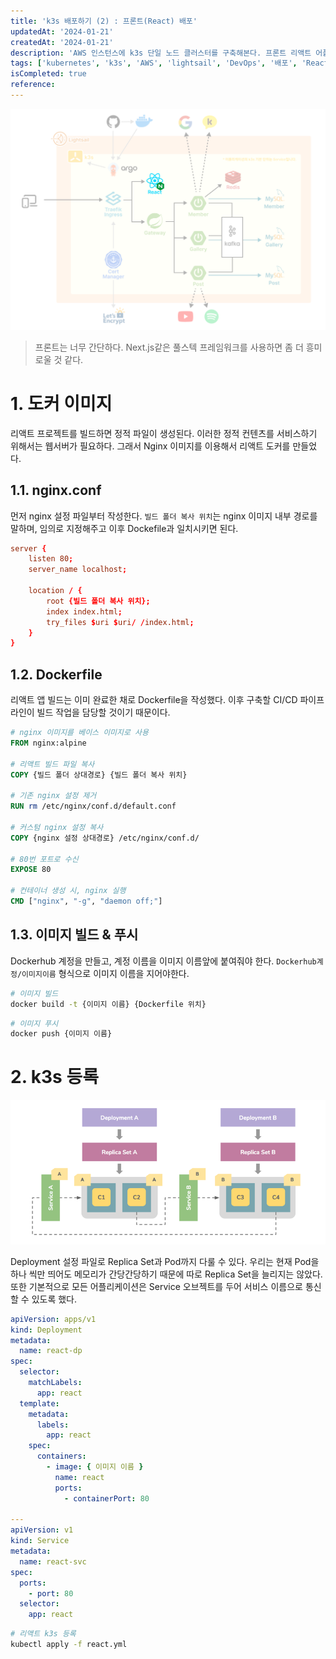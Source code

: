 ```yaml
---
title: 'k3s 배포하기 (2) : 프론트(React) 배포'
updatedAt: '2024-01-21'
createdAt: '2024-01-21'
description: 'AWS 인스턴스에 k3s 단일 노드 클러스터를 구축해본다. 프론트 리액트 어플리케이션을 k3s에 등록해보자'
tags: ['kubernetes', 'k3s', 'AWS', 'lightsail', 'DevOps', '배포', 'React']
isCompleted: true
reference:
---
```


<img src="./assets/architecture-front.png" alt="프로젝트 아키텍쳐 구상도">

> 프론트는 너무 간단하다. Next.js같은 풀스텍 프레임워크를 사용하면 좀 더 흥미로울 것 같다.

# 1. 도커 이미지

리액트 프로젝트를 빌드하면 정적 파일이 생성된다. 이러한 정적 컨텐츠를 서비스하기 위해서는 웹서버가 필요하다. 그래서 Nginx 이미지를 이용해서 리액트 도커를 만들었다.

## 1.1. nginx.conf

먼저 nginx 설정 파일부터 작성한다. `빌드 폴더 복사 위치`는 nginx 이미지 내부 경로를 말하며, 임의로 지정해주고 이후 Dockefile과 일치시키면 된다.

```conf
server {
    listen 80;
    server_name localhost;

    location / {
        root {빌드 폴더 복사 위치};
        index index.html;
        try_files $uri $uri/ /index.html;
    }
}
```

## 1.2. Dockerfile

리액트 앱 빌드는 이미 완료한 채로 Dockerfile을 작성했다. 이후 구축할 CI/CD 파이프라인이 빌드 작업을 담당할 것이기 때문이다.

```Dockerfile
# nginx 이미지를 베이스 이미지로 사용
FROM nginx:alpine

# 리액트 빌드 파일 복사
COPY {빌드 폴더 상대경로} {빌드 폴더 복사 위치}

# 기존 nginx 설정 제거
RUN rm /etc/nginx/conf.d/default.conf

# 커스텀 nginx 설정 복사
COPY {nginx 설정 상대경로} /etc/nginx/conf.d/

# 80번 포트로 수신
EXPOSE 80

# 컨테이너 생성 시, nginx 실행
CMD ["nginx", "-g", "daemon off;"]
```

## 1.3. 이미지 빌드 & 푸시

Dockerhub 계정을 만들고, 계정 이름을 이미지 이름앞에 붙여줘야 한다. `Dockerhub계정/이미지이름` 형식으로 이미지 이름을 지어야한다.

```sh
# 이미지 빌드
docker build -t {이미지 이름} {Dockerfile 위치}
```

```sh
# 이미지 푸시
docker push {이미지 이름}
```

# 2. k3s 등록

<img src="./assets/k8s-service-deployment.png" alt="쿠버네티스 서비스와 디플로이먼트 개념도">

Deployment 설정 파일로 Replica Set과 Pod까지 다룰 수 있다. 우리는 현재 Pod을 하나 씩만 띄어도 메모리가 간당간당하기 때문에 따로 Replica Set을 늘리지는 않았다. 또한 기본적으로 모든 어플리케이션은 Service 오브젝트를 두어 서비스 이름으로 통신할 수 있도록 했다.

```yml
apiVersion: apps/v1
kind: Deployment
metadata:
  name: react-dp
spec:
  selector:
    matchLabels:
      app: react
  template:
    metadata:
      labels:
        app: react
    spec:
      containers:
        - image: { 이미지 이름 }
          name: react
          ports:
            - containerPort: 80

---
apiVersion: v1
kind: Service
metadata:
  name: react-svc
spec:
  ports:
    - port: 80
  selector:
    app: react
```

```sh
# 리액트 k3s 등록
kubectl apply -f react.yml
```
